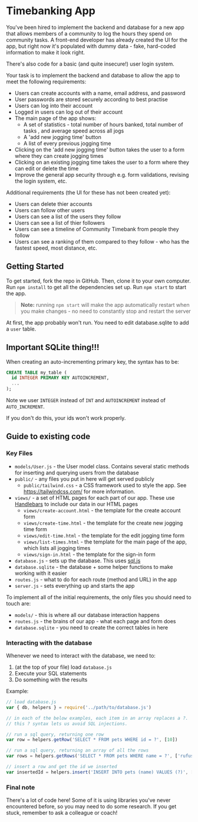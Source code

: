 # Timebanking App

You've been hired to implement the backend and database for a new app that
allows members of a community to log the hours they spend on community tasks. A front-end developer has already created
the UI for the app, but right now it's populated with dummy data - fake,
hard-coded information to make it look right.

There's also code for a basic (and quite insecure!) user login system.

Your task is to implement the backend and database to allow the app to meet the
following requirements:

- Users can create accounts with a name, email address, and password
- User passwords are stored securely according to best practise
- Users can log into their account
- Logged in users can log out of their account
- The main page of the app shows:
  - A set of statistics - total number of hours banked, total number of tasks , and average speed
    across all jogs
  - A 'add new jogging time' button
  - A list of every previous jogging time
- Clicking on the 'add new jogging time' button takes the user to a form where
  they can create jogging times
- Clicking on an existing jogging time takes the user to a form where they can
  edit or delete the time
- Improve the general app security through e.g. form validations, revising the
  login system, etc.

Additional requirements (the UI for these has not been created yet):

- Users can delete thier accounts
- Users can follow other users
- Users can see a list of the users they follow
- Users can see a list of thier followers
- Users can see a timeline of Community Timebank from people they follow
- Users can see a ranking of them compared to they follow - who has the fastest
  speed, most distance, etc.

## Getting Started

To get started, fork the repo in GitHub. Then, clone it to your own computer.
Run `npm install` to get all the dependencies set up. Run `npm start` to start
the app.

> **Note:** running `npm start` will make the app automatically restart when you
> make changes - no need to constantly stop and restart the server

At first, the app probably won't run. You need to edit database.sqlite to add a
`user` table.

## Important SQLite thing!!!

When creating an auto-incrementing primary key, the syntax has to be:

```sql
CREATE TABLE my_table (
  id INTEGER PRIMARY KEY AUTOINCREMENT,
  ...
);
```

Note we user `INTEGER` instead of `INT` and `AUTOINCREMENT` instead of
`AUTO_INCREMENT`.

If you don't do this, your ids won't work properly.

## Guide to existing code

### Key Files

- `models/User.js` - the User model class. Contains several static methods for
  inserting and querying users from the database
- `public/` - any files you put in here will get served publicly
  - `public/tailwind.css` - a CSS framework used to style the app. See
    https://tailwindcss.com/ for more information.
- `views/` - a set of HTML pages for each part of our app. These use
  [Handlebars](https://handlebarsjs.com/) to include our data in our HTML pages
  - `views/create-account.html` - the template for the create account form
  - `views/create-time.html` - the template for the create new jogging time form
  - `views/edit-time.html` - the template for the edit jogging time form
  - `views/list-times.html` - the template for the main page of the app, which
    lists all jogging times
  - `views/sign-in.html` - the template for the sign-in form
- `database.js` - sets up the database. This uses
  [sql.js](https://github.com/kripken/sql.js)
- `database.sqlite` - the database + some helper functions to make working with
  it easier
- `routes.js` - what to do for each route (method and URL) in the app
- `server.js` - sets everything up and starts the app

To implement all of the initial requirements, the only files you should need to
touch are:

- `models/` - this is where all our database interaction happens
- `routes.js` - the brains of our app - what each page and form does
- `database.sqlite` - you need to create the correct tables in here

### Interacting with the database

Whenever we need to interact with the database, we need to:

1. (at the top of your file) load `database.js`
2. Execute your SQL statements
3. Do something with the results

Example:

```js
// load database.js
var { db, helpers } = require('../path/to/database.js')

// in each of the below examples, each item in an array replaces a ?.
// this ? syntax lets us avoid SQL injections.

// run a sql query, returning one row
var row = helpers.getRow('SELECT * FROM pets WHERE id = ?', [10])

// run a sql query, returning an array of all the rows
var rows = helpers.getRows('SELECT * FROM pets WHERE name = ?', ['rufus'])

// insert a row and get the id we inserted
var insertedId = helpers.insert('INSERT INTO pets (name) VALUES (?)', ['rufus'])
```

### Final note

There's a lot of code here! Some of it is using libraries you've never
encountered before, so you may need to do some research. If you get stuck,
remember to ask a colleague or coach!
